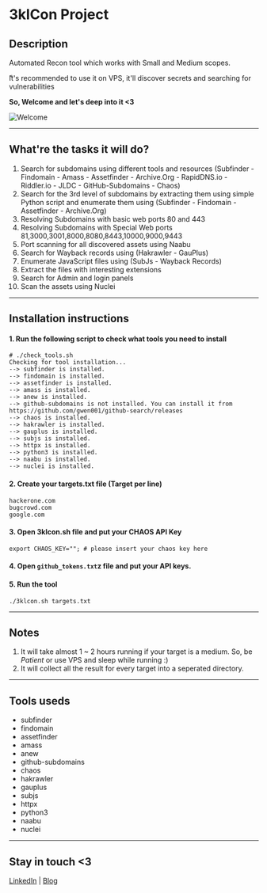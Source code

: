 # 3klCon Project

## Description
Automated Recon tool which works with Small and Medium scopes. 

ّIt's recommended to use it on VPS, it'll discover secrets and searching for vulnerabilities 

**So, Welcome and let's deep into it <3**

![Welcome](https://github.com/eslam3kl/3klCon/blob/main/logo.jpg)


----------------------------------------
## What're the tasks it will do? 
1. Search for subdomains using different tools and resources (Subfinder - Findomain - Amass - Assetfinder - Archive.Org - RapidDNS.io - Riddler.io - JLDC - GitHub-Subdomains - Chaos)
2. Search for the 3rd level of subdomains by extracting them using simple Python script and enumerate them using (Subfinder - Findomain - Assetfinder - Archive.Org)
3. Resolving Subdomains with basic web ports 80 and 443
4. Resolving Subdomains with Special Web ports 81,3000,3001,8000,8080,8443,10000,9000,9443
5. Port scanning for all discovered assets using Naabu
6. Search for Wayback records using (Hakrawler - GauPlus)
7. Enumerate JavaScript files using (SubJs - Wayback Records)
8. Extract the files with interesting extensions
9. Search for Admin and login panels
10. Scan the assets using Nuclei

----------------------------------------
## Installation instructions
#### 1. Run the following script to check what tools you need to install 
```
# ./check_tools.sh 
Checking for tool installation...
--> subfinder is installed.
--> findomain is installed.
--> assetfinder is installed.
--> amass is installed.
--> anew is installed.
--> github-subdomains is not installed. You can install it from https://github.com/gwen001/github-search/releases
--> chaos is installed.
--> hakrawler is installed.
--> gauplus is installed.
--> subjs is installed.
--> httpx is installed.
--> python3 is installed.
--> naabu is installed.
--> nuclei is installed.
```

#### 2. Create your targets.txt file (Target per line)
```
hackerone.com
bugcrowd.com
google.com
```

#### 3. Open 3klcon.sh file and put your CHAOS API Key
```
export CHAOS_KEY=""; # please insert your chaos key here
```

#### 4. Open `github_tokens.txt`z file and put your API keys.

#### 5. Run the tool
```
./3klcon.sh targets.txt
```

----------------------------------------
## Notes
1. It will take almost 1 ~ 2 hours running if your target is a medium. So, be _Patient_ or use VPS and sleep while running :) 
2. It will collect all the result for every target into a seperated directory. 

----------------------------------------
## Tools useds
- subfinder
- findomain
- assetfinder
- amass
- anew
- github-subdomains
- chaos
- hakrawler
- gauplus
- subjs
- httpx
- python3
- naabu
- nuclei

----------------------------------------

## Stay in touch <3 
[LinkedIn](https://www.linkedin.com/in/eslam3kl/) | [Blog](https://eslam3kl.gitbook.io/)
